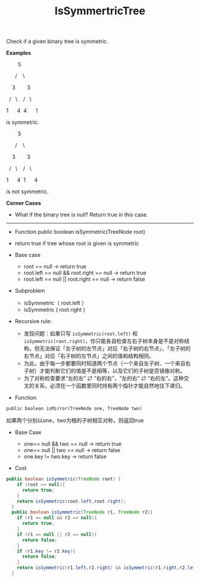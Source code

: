 ﻿---
layout: default
title: IsSymmertricTree
narrow: true
---
Check if a given binary tree is symmetric.

**Examples**

        5

      /    \

    3        3

  /   \    /   \

1      4  4      1

is symmetric.

        5

      /    \

    3        3

  /   \    /   \

1      4  1      4

is not symmetric.

**Corner Cases**

- What if the binary tree is null? Return true in this case.

***
- Function
public boolean isSymmetric(TreeNode root)
- return true if tree whose root is given is symmetric

- Base case
	- root == null -> return true
	- root.left == null && root.right == null -> return true
	- root.left == null || root.right == null -> return false
- Subproblem
	- isSymmetric（ root.left ）
	- isSymmetric ( root.right )

- Recursive rule:
	- 发现问题：如果只写 `isSymmetric(root.left)` 和 `isSymmetric(root.right)`，你只能各自检查左右子树本身是不是对称结构，但无法保证「左子树的左节点」对应「右子树的右节点」，「左子树的右节点」对应「右子树的左节点」之间的值和结构相同。
	- 为此，由于每一步都要同时知道两个节点（一个来自左子树、一个来自右子树）才能判断它们的值是不是相等，以及它们的子树是否镜像对称。
	- 为了对称检查要求“左的左” ⇄ “右的右”，“左的右” ⇄ “右的左”。这种交叉的关系，必须在一个函数里同时持有两个指针才能自然地往下递归。

- Function
```
public boolean isMirror(TreeNode one, TreeNode two)
```
如果两个分别以one，two为根的子树相互对称，则返回true

- Base Case
	- one== null && two == null -> return true
	- one== null || two == null -> return false
	- one.key != two.key -> return false

 - Cost
```java
public boolean isSymmetric(TreeNode root) {
    if (root == null){
      return true;
    }
    return isSymmetric(root.left,root.right);
  }
  public boolean isSymmetric(TreeNode r1, TreeNode r2){
    if (r1 == null && r2 == null){
      return true;
    }
    if (r1 == null || r2 == null){
      return false;
    }
    if (r1.key != r2.key){
      return false;
    }
    return isSymmetric(r1.left,r2.right) && isSymmetric(r1.right,r2.left);
  }
```